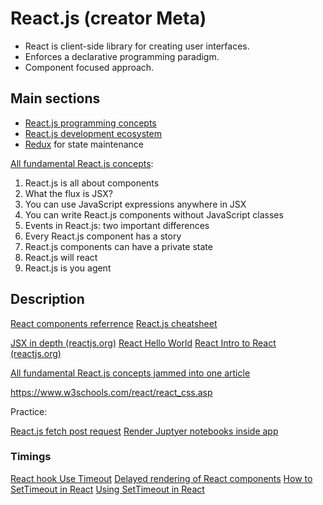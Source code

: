 # React.js (creator Meta)

- React is client-side  library for creating user interfaces.
- Enforces a declarative programming paradigm.
- Component focused approach.

## Main sections

- [React.js programming concepts](js-react_cpt.md)
- [React.js development ecosystem](js-react_cpt-ecosystem.md)
- [Redux](js-redux.md) for state maintenance

[All fundamental React.js concepts](https://www.freecodecamp.org/news/all-the-fundamental-react-js-concepts-jammed-into-this-single-medium-article-c83f9b53eac2/):

1. React.js is all about components
2. What the flux is JSX?
3. You can use JavaScript expressions anywhere in JSX
4. You can write React.js components without JavaScript classes
5. Events in React.js: two important differences
6. Every React.js component has a story
7. React.js components can have a private state
8. React.js will react
9. React.js is you agent

## Description

[React components referrence](https://reactjs.org/docs/react-component.html)
[React.js cheatsheet](https://devhints.io/react)

[JSX in depth (reactjs.org)](https://reactjs.org/docs/jsx-in-depth.html)
[React Hello World](https://reactjs.org/docs/hello-world.html)
[React Intro to React (reactjs.org)](https://reactjs.org/tutorial/tutorial.html)

[All fundamental React.js concepts jammed into one article](https://www.freecodecamp.org/news/all-the-fundamental-react-js-concepts-jammed-into-this-single-medium-article-c83f9b53eac2/)

https://www.w3schools.com/react/react_css.asp

Practice:

[React.js fetch post request](https://stackoverflow.com/questions/44996357/react-fetch-post-request)
[Render Juptyer notebooks inside app](https://victordibia.com/blog/jupyter-notebooks-react/)

### Timings
[React hook Use Timeout](https://www.joshwcomeau.com/snippets/react-hooks/use-timeout/)
[Delayed rendering of React components](https://medium.com/trabe/delayed-render-of-react-components-3482f8ad48ad)
[How to SetTimeout in React](https://codedamn.com/news/reactjs/how-to-use-settimeout-in-react-complete-guide-with-examples)
[Using SetTimeout in React](https://felixgerschau.com/react-hooks-settimeout/)

